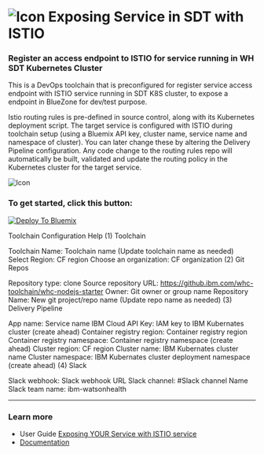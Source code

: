 # ![Icon](./.bluemix/secure-lock-kubernetes.png) Exposing Service in SDT with ISTIO


### Register an access endpoint to ISTIO for service running in WH SDT Kubernetes Cluster
This is a DevOps toolchain that is preconfigured for register service access endpoint with ISTIO service running in SDT K8S cluster, to expose a endpoint in BlueZone for dev/test purpose.

Istio routing rules is pre-defined in source control, along with its Kubernetes deployment script.
The target service is configured with ISTIO during toolchain setup (using a Bluemix API key, cluster name, service name and namespace of cluster). You can later change these by altering the Delivery Pipeline configuration.
Any code change to the routing rules repo will automatically be built, validated and update the routing policy in the Kubernetes cluster for the target service.

![Icon](./.bluemix/toolchain.png)

### To get started, click this button:
[![Deploy To Bluemix](https://console.bluemix.net/devops/graphics/create_toolchain_button.png)](https://console.bluemix.net/devops/setup/deploy/?repository=https%3A//github.com/yeungbo/secure-kube-toolchain)


Toolchain Configuration Help
(1) Toolchain

Toolchain Name: Toolchain name (Update toolchain name as needed)
Select Region: CF region
Choose an organization: CF organization
(2) Git Repos

Repository type: clone
Source repository URL: https://github.ibm.com/whc-toolchain/whc-nodejs-starter
Owner: Git owner or group name
Repository Name: New git project/repo name (Update repo name as needed)
(3) Delivery Pipeline

App name: Service name
IBM Cloud API Key: IAM key to IBM Kubernates cluster (create ahead)
Container registry region: Container registry region
Container registry namespace: Container registry namespace (create ahead)
Cluster region: CF region
Cluster name: IBM Kubernates cluster name
Cluster namespace: IBM Kubernates cluster deployment namespace (create ahead)
(4) Slack

Slack webhook: Slack webhook URL
Slack channel: #Slack channel Name
Slack team name: ibm-watsonhealth

---
### Learn more 

* User Guide [Exposing YOUR Service with ISTIO service](https://apps.na.collabserv.com/wikis/home?lang=en-us#!/wiki/Wa0a1d43ca7a0_4fff_87ff_04006c762969/page/Exposing%20YOUR%20Service%20with%20ISTIO%20service)
* [Documentation](https://apps.na.collabserv.com/wikis/home?lang=en-us#!/wiki/Wa0a1d43ca7a0_4fff_87ff_04006c762969/page/Multi-tenant%20Exposing%20Service%20with%20ISTIO)
